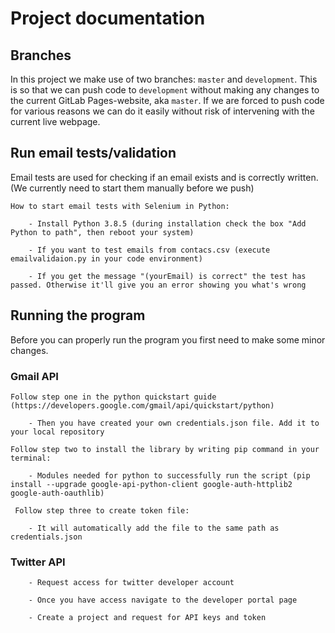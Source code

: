 # Project documentation

## Branches

In this project we make use of two branches: `master` and `development`. This is so that we can push code to `development` without making any changes to the current GitLab Pages-website, aka `master`. If we are forced to push code for various reasons we can do it easily without risk of intervening with the current live webpage.

## Run email tests/validation

Email tests are used for checking if an email exists and is correctly written. (We currently need to start them manually before we push)

    How to start email tests with Selenium in Python:

        - Install Python 3.8.5 (during installation check the box "Add Python to path", then reboot your system)

        - If you want to test emails from contacs.csv (execute emailvalidaion.py in your code environment)

        - If you get the message "(yourEmail) is correct" the test has passed. Otherwise it'll give you an error showing you what's wrong

## Running the program

Before you can properly run the program you first need to make some minor changes.

### Gmail API


    Follow step one in the python quickstart guide (https://developers.google.com/gmail/api/quickstart/python)
    
        - Then you have created your own credentials.json file. Add it to your local repository
    
    Follow step two to install the library by writing pip command in your terminal:
    
        - Modules needed for python to successfully run the script (pip install --upgrade google-api-python-client google-auth-httplib2 google-auth-oauthlib)
        
     Follow step three to create token file:
     
        - It will automatically add the file to the same path as credentials.json
       

        
### Twitter API

        - Request access for twitter developer account

        - Once you have access navigate to the developer portal page
        
        - Create a project and request for API keys and token
